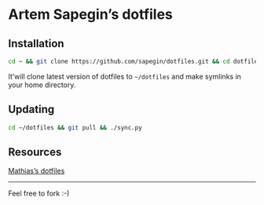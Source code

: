 # Artem Sapegin’s dotfiles

## Installation

```bash
cd ~ && git clone https://github.com/sapegin/dotfiles.git && cd dotfiles && ./sync.py
```

It’will clone latest version of dotfiles to `~/dotfiles` and make symlinks in your home directory.

## Updating

```bash
cd ~/dotfiles && git pull && ./sync.py
```

## Resources

[Mathias’s dotfiles](https://github.com/mathiasbynens/dotfiles)

---

Feel free to fork :-)